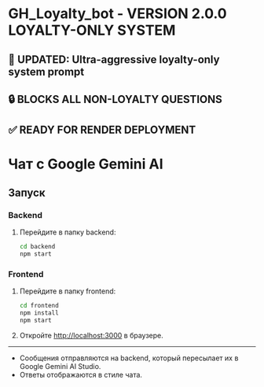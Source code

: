 # GH_Loyalty_bot - VERSION 2.0.0 LOYALTY-ONLY SYSTEM

## 🚀 UPDATED: Ultra-aggressive loyalty-only system prompt
## 🔒 BLOCKS ALL NON-LOYALTY QUESTIONS  
## ✅ READY FOR RENDER DEPLOYMENT

# Чат с Google Gemini AI

## Запуск

### Backend

1. Перейдите в папку backend:
   ```bash
   cd backend
   npm start
   ```

### Frontend

1. Перейдите в папку frontend:
   ```bash
   cd frontend
   npm install
   npm start
   ```

2. Откройте [http://localhost:3000](http://localhost:3000) в браузере.

---

- Сообщения отправляются на backend, который пересылает их в Google Gemini AI Studio.
- Ответы отображаются в стиле чата. 